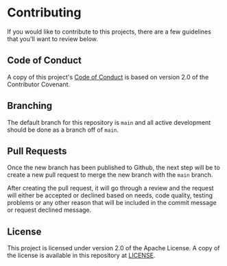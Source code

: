 # Contributing

If you would like to contribute to this projects, there are a few guidelines
that you'll want to review below.

## Code of Conduct

A copy of this project's [Code of Conduct](CODE_OF_CONDUCT.md) is based on
version 2.0 of the Contributor Covenant.

## Branching

The default branch for this repository is `main` and all active development
should be done as a branch off of `main`.

## Pull Requests

Once the new branch has been published to Github, the next step will be to
create a new pull request to merge the new branch with the `main` branch.

After creating the pull request, it will go through a review and the request
will either be accepted or declined based on needs, code quality, testing
problems or any other reason that will be included in the commit message or
request declined message.

## License

This project is licensed under version 2.0 of the Apache License. A copy of
the license is available in this repository at [LICENSE](LICENSE).